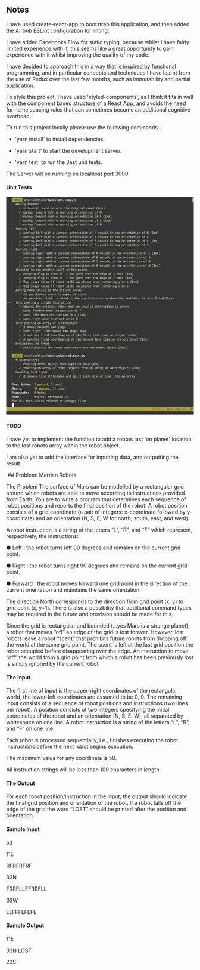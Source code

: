## Notes

I have used create-react-app to bootstrap this application, and then added the Airbnb ESLint configuration for linting.

I have added Facebooks Flow for static typing, because whilst I have fairly limited experience with it, this seems like a great opportunity to gain experience with it whilst improving the quality of my code.

I have decided to approach this in a way that is inspired by functional programming, and in particular concepts and techniques I have learnt from the use of Redux over the last few months, such as immutability and partial application.

To style this project, I have used 'styled-components', as I think it fits in well with the component based structure of a React App, and avoids the need for name spacing rules that can sometimes become an additional cognitive overhead.

To run this project locally please use the following commands...

   - 'yarn install' to install dependencies.

   - 'yarn start' to start the development server.

   - 'yarn test' to run the Jest unit tests.

The Server will be running on localhost port 3000

#### Unit Tests


![Alt text](jest-tests.png)

#### TODO


I have yet to implement the function to add a robots last 'on planet' location to the lost robots array within the robot object.

I am also yet to add the interface for inputting data, and outputting the result.


 ## Problem: Martian Robots

The Problem
The surface of Mars can be modelled by a rectangular grid around which robots are able to move according to instructions provided from Earth. You are to write a program that determines each sequence of robot positions and reports the final position of the robot.
A robot position consists of a grid coordinate (a pair of integers: x-coordinate followed by y-coordinate) and an orientation (N, S, E, W for north, south, east, and west).

A robot instruction is a string of the letters “L”, “R”, and “F” which represent, respectively, the instructions:

● Left : the robot turns left 90 degrees and remains on the current grid point.

● Right : the robot turns right 90 degrees and remains on the current grid point.

● Forward : the robot moves forward one grid point in the direction of the current
orientation and maintains the same orientation.

The direction North corresponds to the direction from grid point (x, y) to grid point (x, y+1). There is also a possibility that additional command types may be required in the future and provision should be made for this.

Since the grid is rectangular and bounded (...yes Mars is a strange planet), a robot that moves “off” an edge of the grid is lost forever. However, lost robots leave a robot “scent” that prohibits future robots from dropping off the world at the same grid point. The scent is left at the last grid position the robot occupied before disappearing over the edge. An instruction to move “off” the world from a grid point from which a robot has been previously lost is simply ignored by the current robot.

#### The Input

The first line of input is the upper-right coordinates of the rectangular world, the lower-left coordinates are assumed to be 0, 0.
The remaining input consists of a sequence of robot positions and instructions (two lines per robot). A position consists of two integers specifying the initial coordinates of the robot and an orientation (N, S, E, W), all separated by whitespace on one line. A robot instruction is a string of the letters “L”, “R”, and “F” on one line.

Each robot is processed sequentially, i.e., finishes executing the robot instructions before the next robot begins execution.

The maximum value for any coordinate is 50.

All instruction strings will be less than 100 characters in length.

#### The Output

For each robot position/instruction in the input, the output should indicate the final grid position and orientation of the robot. If a robot falls off the edge of the grid the word “LOST” should be printed after the position and orientation.


#### Sample Input


53

11E

RFRFRFRF

32N

FRRFLLFFRRFLL


03W

LLFFFLFLFL


#### Sample Output

11E

33N LOST

23S
